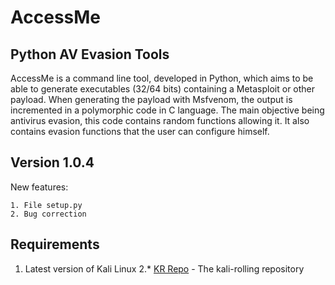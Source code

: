 # AccessMe

## Python AV Evasion Tools

AccessMe is a command line tool, developed in Python, which aims to be able to generate executables (32/64 bits) containing a Metasploit or other payload. 
When generating the payload with Msfvenom, the output is incremented in a polymorphic code in C language. 
The main objective being antivirus evasion, this code contains random functions allowing it. 
It also contains evasion functions that the user can configure himself.

## Version 1.0.4
New features:
```
1. File setup.py
2. Bug correction
```

## Requirements
1. Latest version of Kali Linux
2.* [KR Repo](https://docs.kali.org/general-use/kali-linux-sources-list-repositories) - The kali-rolling repository

